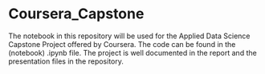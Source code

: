 # Coursera_Capstone
The notebook in this repository will be used for the Applied Data Science Capstone Project offered by Coursera.
The code can be found in the (notebook) .ipynb file. 
The project is well documented in the report and the presentation files in the repository.
